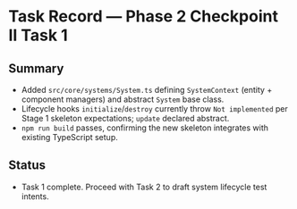 # Task Record — Phase 2 Checkpoint II Task 1

## Summary
- Added `src/core/systems/System.ts` defining `SystemContext` (entity + component managers) and abstract `System` base class.
- Lifecycle hooks `initialize`/`destroy` currently throw `Not implemented` per Stage 1 skeleton expectations; `update` declared abstract.
- `npm run build` passes, confirming the new skeleton integrates with existing TypeScript setup.

## Status
- Task 1 complete. Proceed with Task 2 to draft system lifecycle test intents.
